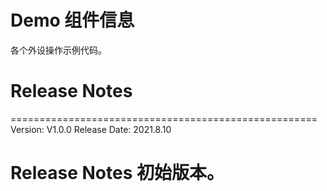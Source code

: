 # Demo 组件信息
各个外设操作示例代码。

# Release Notes

=====================================================
Version: V1.0.0
Release Date: 2021.8.10

Release Notes
初始版本。
======================================================